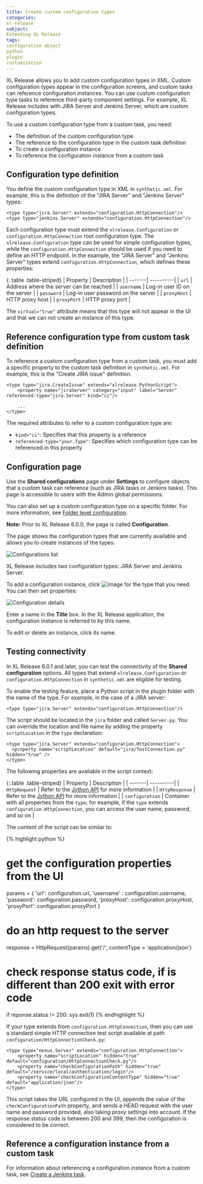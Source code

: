 ```yaml
---
title: Create custom configuration types
categories:
xl-release
subject:
Extending XL Release
tags:
configuration object
python
plugin
customization
---
```


XL Release allows you to add custom configuration types in XML. Custom configuration types appear in the configuration screens, and custom tasks can reference configuration instances. You can use custom configuration type tasks to reference third-party component settings. For example, XL Release includes with JIRA Server and Jenkins Server, which are custom configuration types.

To use a custom configuration type from a custom task, you need:

* The definition of the custom configuration type
* The reference to the configuration type in the custom task definition
* To create a configuration instance
* To reference the configuration instance from a custom task

## Configuration type definition

You define the custom configuration type in XML in `synthetic.xml`. For example, this is the definition of the "JIRA Server" and "Jenkins Server" types:

    <type type="jira.Server" extends="configuration.HttpConnection"/>
    <type type="jenkins.Server" extends="configuration.HttpConnection"/>

Each configuration type must extend the `xlrelease.Configuration` or `configuration.HttpConnection` root configuration type. The `xlrelease.Configuration` type can be used for simple configuration types, while the `configuration.HttpConnection` should be used if you need to define an HTTP endpoint. In the example, the "JIRA Server" and "Jenkins Server" types extend `configuration.HttpConnection`, which defines these properties:

{:.table .table-striped}
| Property | Description |
| -------| ----------|
| `url` | Address where the server can be reached |
| `username` | Log-in user ID on the server |
| `password` | Log-in user password on the server |
| `proxyHost` | HTTP proxy host |
| `proxyPort` | HTTP proxy port |

The `virtual="true"` attribute means that this type will not appear in the UI and that we can not create an instance of this type.

## Reference configuration type from custom task definition

To reference a custom configuration type from a custom task, you must add a specific property to the custom task definition in `synthetic.xml`. For example, this is the "Create JIRA issue" definition:

    <type type="jira.CreateIssue" extends="xlrelease.PythonScript">
        <property name="jiraServer" category="input" label="Server" referenced-type="jira.Server" kind="ci"/>

        ...
    </type>

The required attributes to refer to a custom configuration type are:

* `kind="ci"`: Specifies that this property is a reference
* `referenced-type="your.Type"`: Specifies which configuration type can be referenced in this property

## Configuration page

Use the **Shared configurations** page under **Settings** to configure objects that a custom task can reference (such as JIRA tasks or Jenkins tasks). This page is accessible to users with the Admin global permissions.

You can also set up a custom configuration type on a specific folder. For more information, see [Folder level configuration](/xl-release/how-to/manage-templates-and-releases-using-folders.html#folder-level-configuration).

**Note:** Prior to XL Release 6.0.0, the page is called **Configuration**.

The page shows the configuration types that are currently available and allows you to create instances of the types.

![Configurations list](/xl-release/images/configurations-list.png)

XL Release includes two configuration types: JIRA Server and Jenkins Server.

To add a configuration instance, click ![image](/xl-release/images/add-button.png) for the type that you need. You can then set properties:

![Configuration details](/xl-release/images/jira-configuration-details.png)

Enter a name in the **Title** box. In the XL Release application, the configuration instance is referred to by this name.

To edit or delete an instance, click its name.

## Testing connectivity

In XL Release 6.0.1 and later, you can test the connectivity of the **Shared configuration** options. All types that extend `xlrelease.Configuration` or `configuration.HttpConnection` in `synthetic.xml` are eligible for testing.

To enable the testing feature, place a Python script in the plugin folder with the name of the type. For example, in the case of a JIRA server:

    <type type="jira.Server" extends="configuration.HttpConnection"/>

The script should be located in the `jira` folder and called `Server.py`. You can override the location and file name by adding the property `scriptLocation` in the `type` declaration:

    <type type="jira.Server" extends="configuration.HttpConnection">
      <property name="scriptLocation" default="jira/TestConnection.py" hidden="true" />
    </type>

The following properties are available in the script context:

{:.table .table-striped}
| Property | Description |
| -------| ----------|
| `HttpRequest` | Refer to the [Jython API](/jython-docs/#!/xl-release/6.0.x/service/HttpRequest.HttpRequest) for more information |
| `HttpResponse` | Refer to the [Jython API](/jython-docs/#!/xl-release/6.0.x/service/HttpRequest.HttpResponse) for more information |
| `configuration` | Container with all properties from the `type`; for example, if the `type` extends `configuration.HttpConnection`, you can access the user name, password, and so on |

The content of the script can be similar to:

{% highlight python %}
# get the configuration properties from the UI
params = { 'url': configuration.url, 'username' : configuration.username, 'password': configuration.password,  'proxyHost': configuration.proxyHost, 'proxyPort': configuration.proxyPort }

# do an http request to the server
response = HttpRequest(params).get('/', contentType = 'application/json')

# check response status code, if is different than 200 exit with error code
if reponse.status != 200:
  sys.exit(1)
{% endhighlight %}


If your type extends from `configuration.HttpConnection`, then you can use a standard simple HTTP connection test script available at path `configuration/HttpConnectionCheck.py`:

    <type type="nexus.Server" extends="configuration.HttpConnection">
        <property name="scriptLocation" hidden="true" default="configuration/HttpConnectionCheck.py"/>
        <property name="checkConfigurationPath" hidden="true" default="/service/local/authentication/login"/>
        <property name="checkConfigurationContentType" hidden="true" default="application/json"/>
    </type>

This script takes the URL configured in the UI, appends the value of the `checkConfigurationPath` property, and sends a HEAD request with the user name and password provided, also taking proxy settings into account. If the response status code is between 200 and 399, then the configuration is considered to be correct.

## Reference a configuration instance from a custom task

For information about referencing a configuration instance from a custom task, see [Create a Jenkins task](/xl-release/how-to/create-a-jenkins-task.html).
